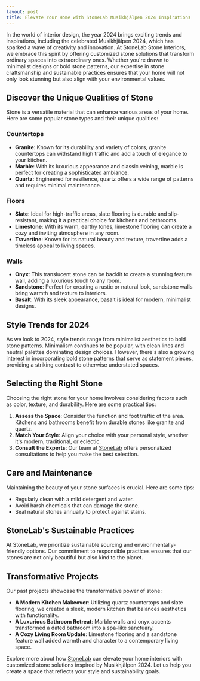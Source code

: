 ```yaml
---
layout: post
title: Elevate Your Home with StoneLab Musikhjälpen 2024 Inspirations
---
```


In the world of interior design, the year 2024 brings exciting trends and inspirations, including the celebrated Musikhjälpen 2024, which has sparked a wave of creativity and innovation. At StoneLab Stone Interiors, we embrace this spirit by offering customized stone solutions that transform ordinary spaces into extraordinary ones. Whether you're drawn to minimalist designs or bold stone patterns, our expertise in stone craftsmanship and sustainable practices ensures that your home will not only look stunning but also align with your environmental values.

## Discover the Unique Qualities of Stone

Stone is a versatile material that can enhance various areas of your home. Here are some popular stone types and their unique qualities:

### Countertops

- **Granite**: Known for its durability and variety of colors, granite countertops can withstand high traffic and add a touch of elegance to your kitchen.
- **Marble**: With its luxurious appearance and classic veining, marble is perfect for creating a sophisticated ambiance.
- **Quartz**: Engineered for resilience, quartz offers a wide range of patterns and requires minimal maintenance.

### Floors

- **Slate**: Ideal for high-traffic areas, slate flooring is durable and slip-resistant, making it a practical choice for kitchens and bathrooms.
- **Limestone**: With its warm, earthy tones, limestone flooring can create a cozy and inviting atmosphere in any room.
- **Travertine**: Known for its natural beauty and texture, travertine adds a timeless appeal to living spaces.

### Walls

- **Onyx**: This translucent stone can be backlit to create a stunning feature wall, adding a luxurious touch to any room.
- **Sandstone**: Perfect for creating a rustic or natural look, sandstone walls bring warmth and texture to interiors.
- **Basalt**: With its sleek appearance, basalt is ideal for modern, minimalist designs.

## Style Trends for 2024

As we look to 2024, style trends range from minimalist aesthetics to bold stone patterns. Minimalism continues to be popular, with clean lines and neutral palettes dominating design choices. However, there's also a growing interest in incorporating bold stone patterns that serve as statement pieces, providing a striking contrast to otherwise understated spaces.

## Selecting the Right Stone

Choosing the right stone for your home involves considering factors such as color, texture, and durability. Here are some practical tips:

1. **Assess the Space**: Consider the function and foot traffic of the area. Kitchens and bathrooms benefit from durable stones like granite and quartz.
2. **Match Your Style**: Align your choice with your personal style, whether it's modern, traditional, or eclectic.
3. **Consult the Experts**: Our team at [StoneLab](https://stonelab.se) offers personalized consultations to help you make the best selection.

## Care and Maintenance

Maintaining the beauty of your stone surfaces is crucial. Here are some tips:

- Regularly clean with a mild detergent and water.
- Avoid harsh chemicals that can damage the stone.
- Seal natural stones annually to protect against stains.

## StoneLab's Sustainable Practices

At StoneLab, we prioritize sustainable sourcing and environmentally-friendly options. Our commitment to responsible practices ensures that our stones are not only beautiful but also kind to the planet.

## Transformative Projects

Our past projects showcase the transformative power of stone:

- **A Modern Kitchen Makeover**: Utilizing quartz countertops and slate flooring, we created a sleek, modern kitchen that balances aesthetics with functionality.
- **A Luxurious Bathroom Retreat**: Marble walls and onyx accents transformed a dated bathroom into a spa-like sanctuary.
- **A Cozy Living Room Update**: Limestone flooring and a sandstone feature wall added warmth and character to a contemporary living space.

Explore more about how [StoneLab](https://stonelab.se) can elevate your home interiors with customized stone solutions inspired by Musikhjälpen 2024. Let us help you create a space that reflects your style and sustainability goals.